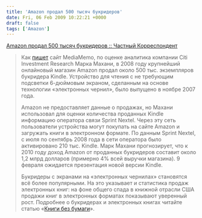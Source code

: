 ```yaml
---
title: 'Amazon продал 500 тысяч букридеров'
date: Fri, 06 Feb 2009 10:22:21 +0000
draft: false
tags: ['Amazon']
---
```


[Amazon продал 500 тысяч букридеров :: Частный Корреспондент](http://www.chaskor.ru/p.php?id=3247)

> Как [пишет](http://mediamemo.allthingsd.com/20090203/citi-says-amazon-sold-500000-kindles-last-year-12-billion-business-next-year/) сайт MediaMemo, по оценке аналитика компании Citi Investment Research Марка Махани, в 2008 году крупнейший онлайновый магазин Amazon продал около 500 тыс. экземпляров букридера Kindle. Устройство для чтения с не требующим подсветки 6-дюймовым экраном, сделанным на основе технологии «электронных чернил», было выпущено в ноябре 2007 года.  
>   
> Amazon не предоставляет данные о продажах, но Махани использовал для оценки количества проданных Kindle информацию оператора связи Sprint Nextel. Через эту сеть пользователи устройства могут покупать на сайте Amazon и загружать книги в электронном формате. По данным Sprint Nextel, с июля по сентябрь 2008 года в сети оператора было активировано 210 тыс. Kindle. Марк Махани прогнозирует, что к 2010 году доход Amazon от проданных букридеров составит около 1,2 млрд долларов (примерно 4% всей выручки магазина). 9 февраля ожидается презентация новой версии Kindle.  
>   
> Букридеры с экранами на «электронных чернилах» становятся всё более популярными. На это указывает и статистика продаж электронных книг: на фоне общего спада в книжной отрасли США продажи книг в электронных форматах показывают уверенный рост. Подробнее о букридерах и электронных книгах читайте статью «[Книги без бумаги](http://www.chaskor.ru/p.php?id=827)».